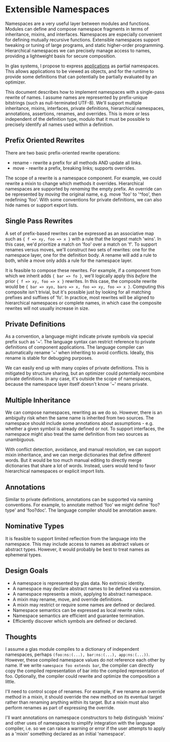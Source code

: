 # Extensible Namespaces

Namespaces are a very useful layer between modules and functions. Modules can define and compose namespace fragments in terms of inheritance, mixins, and interfaces. Namespaces are especially convenient for defining mutually recursive functions. Extensible namespaces support tweaking or tuning of large programs, and static higher-order programming. Hierarchical namespaces we can precisely manage access to names, providing a lightweight basis for secure composition.

In glas systems, I propose to express [applications](GlasApps.md) as partial namespaces. This allows applications to be viewed as objects, and for the runtime to provide some definitions that can potentially be partially evaluated by an optimizer.

This document describes how to implement namespaces with a single-pass rewrite of names. I assume names are represented by prefix-unique bitstrings (such as null-terminated UTF-8). We'll support multiple inheritance, mixins, interfaces, private definitions, hierarchical namespaces, annotations, assertions, renames, and overrides. This is more or less independent of the definition type, modulo that it must be possible to precisely identify all names used within a definition.

## Prefix Oriented Rewrites

There are two basic prefix-oriented rewrite operations:

* rename - rewrite a prefix for all methods AND update all links. 
* move - rewrite a prefix, breaking links; supports overrides.

The scope of a rewrite is a namespace component. For example, we could rewrite a mixin to change which methods it overrides. Hierarchical namespaces are supported by *renaming* the empty prefix. An override can be represented by *moving* the original name, e.g. move 'foo' to '^foo', then redefining 'foo'. With some conventions for private definitions, we can also hide names or support export lists.

## Single Pass Rewrites

A set of prefix-based rewrites can be expressed as an associative map such as `{ f => xy, foo => x }` with a rule that the longest match 'wins'. In this case, we'd prioritize a match on 'foo' over a match on 'f'. To support renames versus moves, we'll construct *two* sets of rewrites: one for the namespace layer, one for the definition body. A rename will add a rule to both, while a move only adds a rule for the namespace layer. 

It is feasible to compose these rewrites. For example, if a component from which we inherit adds `{ bar => fo }`, we'll logically apply this *before* the prior `{ f => xy, foo => x }` rewrites. In this case, the composite rewrite would be `{ bar => xyo, baro => x, foo => xy, foo => x }`. Computing this composite isn't trivial, but it's possible just by looking for all matching prefixes and suffixes of 'fo'. In practice, most rewrites will be aligned to hierarchical namespaces or complete names, in which case the composite rewrites will not usually increase in size.

## Private Definitions

As a convention, a language might indicate private symbols via special prefix such as '~'. The language syntax can restrict reference to private definitions of component applications. The language compiler can automatically rename '~' when inheriting to avoid conflicts. Ideally, this rename is stable for debugging purposes.

We can easily end up with many copies of private definitions. This is mitigated by structure sharing, but an optimizer could potentially recombine private definitions. In any case, it's outside the scope of namespaces, because the namespace layer itself doesn't know '~' means private.

## Multiple Inheritance

We can compose namespaces, rewriting as we do so. However, there is an ambiguity risk when the same name is inherited from two sources. The namespace should include some annotations about assumptions - e.g. whether a given symbol is already defined or not. To support interfaces, the namespace might also treat the same definition from two sources as unambiguous.

With conflict detection, avoidance, and manual resolution, we can support mixin inheritance, and we can merge dictionaries that define different words. But it would be too much manual editing to directly merge dictionaries that share a lot of words. Instead, users would tend to favor hierarchical namespaces or explicit import lists.

## Annotations

Similar to private definitions, annotations can be supported via naming conventions. For example, to annotate method 'foo' we might define 'foo?type' and 'foo?doc'. The language compiler should be annotation aware. 

## Nominative Types

It is feasible to support limited reflection from the language into the namespace. This may include access to names as abstract values or abstract types. However, it would probably be best to treat names as ephemeral types.

## Design Goals

* A namespace is represented by glas data. No extrinsic identity.
* A namespace may declare abstract names to be defined via extension.
* A namespace represents a mixin, applying to abstract namespace.
* A mixin may rename, move, and override definitions.
* A mixin may restrict or require some names are defined or declared.
* Namespace semantics can be expressed as local rewrite rules.
* Namespace semantics are efficient and guarantee termination.
* Efficiently discover which symbols are defined or declared.

## Thoughts

I assume a glas module compiles to a dictionary of independent namespaces, perhaps `(foo:ns:(...), bar:ns:(...), app:ns:(...))`. However, these compiled namespace values do not reference each other by name. If we write `namespace foo extends bar`, the compiler can directly copy the compiled representation of bar into the compiled representation of foo. Optionally, the compiler could rewrite and optimize the composition a little.

I'll need to control scope of renames. For example, if we rename an override method in a mixin, it should override the new method on its eventual target rather than renaming anything within its target. But a mixin must also perform renames as part of expressing the override. 

I'll want annotations on namespace constructors to help distinguish 'mixins' and other uses of namespaces to simplify integration with the language compiler, i.e. so we can raise a warning or error if the user attempts to apply as a 'mixin' something declared as an initial 'namespace'. 




